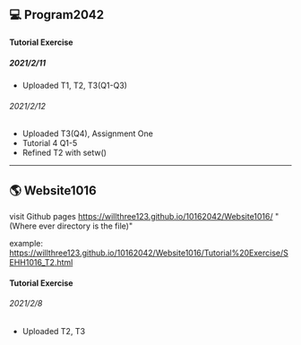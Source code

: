 ## 💻 Program2042

#### Tutorial Exercise

##### 2021/2/11

- Uploaded T1, T2, T3(Q1-Q3)

###### 2021/2/12

- Uploaded T3(Q4), Assignment One
- Tutorial 4 Q1-5
- Refined T2 with setw()

___

## 🌎 Website1016

visit Github pages https://willthree123.github.io/10162042/Website1016/ "(Where ever directory is the file)"

example: https://willthree123.github.io/10162042/Website1016/Tutorial%20Exercise/SEHH1016_T2.html

#### Tutorial Exercise

###### 2021/2/8

- Uploaded T2, T3
